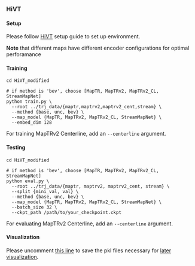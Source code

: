 ### HiVT 

#### Setup

Please follow [HiVT](https://github.com/ZikangZhou/HiVT) setup guide to set up environment.

**Note** that different maps have different encoder configurations for optimal perforamance

#### Training

```
cd HiVT_modified

# if method is 'bev', choose [MapTR, MapTRv2, MapTRv2_CL, StreamMapNet]
python train.py \
  --root ../trj_data/{maptr,maptrv2,maptrv2_cent,stream} \
  --method {base, unc, bev} \
  --map_model {MapTR, MapTRv2, MapTRv2_CL, StreamMapNet} \
  --embed_dim 128
```

For training MapTRv2 Centerline, add an `--centerline` argument. 

#### Testing

```
cd HiVT_modified

# if method is 'bev', choose [MapTR, MapTRv2, MapTRv2_CL, StreamMapNet]
python eval.py \
  --root ../trj_data/{maptr, maptrv2, maptrv2_cent, stream} \
  --split {mini_val, val} \
  --method {base, unc, bev} \
  --map_model {MapTR, MapTRv2, MapTRv2_CL, StreamMapNet} \
  --batch_size 32 \
  --ckpt_path /path/to/your_checkpoint.ckpt
```

For evaluating MapTRv2 Centerline, add an `--centerline` argument. 

#### Visualization

Please uncomment [this line](https://github.com/alfredgu001324/MapUncertaintyPrediction/blob/8ab64116982303d373eb85fea2501e139a09e781/HiVT_modified/models/hivt.py#L138) to save the pkl files necessary for [later visualization](https://github.com/alfredgu001324/MapUncertaintyPrediction/blob/main/docs/visualization.md).